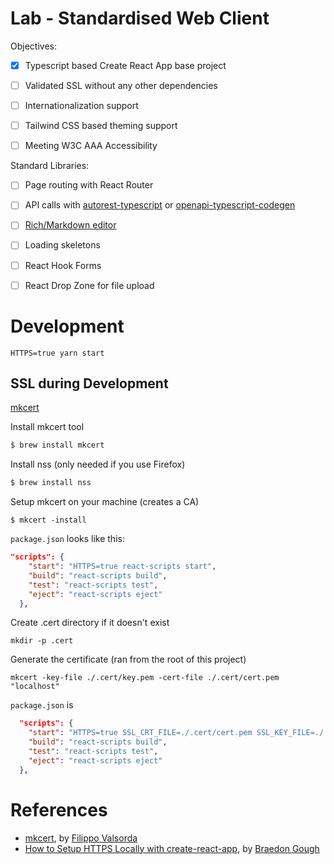 # Lab - Standardised Web Client

Objectives:
-  [X] Typescript based Create React App base project
-  [ ] Validated SSL without any other dependencies
-  [ ] Internationalization support
-  [ ] Tailwind CSS based theming support
-  [ ] Meeting W3C AAA Accessibility


Standard Libraries:
- [ ] Page routing with React Router
- [ ] API calls with [autorest-typescript](https://github.com/Azure/autorest.typescript) or [openapi-typescript-codegen](https://github.com/ferdikoomen/openapi-typescript-codegen)
- [ ] [Rich/Markdown editor](https://github.com/facebook/lexical)
- [ ] Loading skeletons
- [ ] React Hook Forms
- [ ] React Drop Zone for file upload 


# Development

`HTTPS=true yarn start`

## SSL during Development

[mkcert](https://github.com/FiloSottile/mkcert)

Install mkcert tool
```sh
$ brew install mkcert
```
Install nss (only needed if you use Firefox)
```sh
$ brew install nss
```

Setup mkcert on your machine (creates a CA)
```
$ mkcert -install
```

`package.json` looks like this:
```json
"scripts": {
    "start": "HTTPS=true react-scripts start",
    "build": "react-scripts build",
    "test": "react-scripts test",
    "eject": "react-scripts eject"
  },
```

Create .cert directory if it doesn't exist
```
mkdir -p .cert
```

Generate the certificate (ran from the root of this project)
```
mkcert -key-file ./.cert/key.pem -cert-file ./.cert/cert.pem "localhost"
```

`package.json` is 
```json
  "scripts": {
    "start": "HTTPS=true SSL_CRT_FILE=./.cert/cert.pem SSL_KEY_FILE=./.cert/key.pem react-scripts start",
    "build": "react-scripts build",
    "test": "react-scripts test",
    "eject": "react-scripts eject"
  },
```



# References

- [mkcert](https://github.com/FiloSottile/mkcert), by [Filippo Valsorda](https://filippo.io)
- [How to Setup HTTPS Locally with create-react-app](https://www.freecodecamp.org/news/how-to-set-up-https-locally-with-create-react-app/), by [Braedon Gough](https://twitter.com/bbbraedddon)